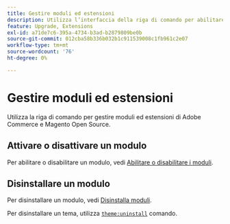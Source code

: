 ```yaml
---
title: Gestire moduli ed estensioni
description: Utilizza l’interfaccia della riga di comando per abilitare, disabilitare e disinstallare moduli ed estensioni di Adobe Commerce e di Magento Open Source.
feature: Upgrade, Extensions
exl-id: a71de7c6-395a-4734-b3ad-b2879809be0b
source-git-commit: 012cba58b336b032b1c911539008c1fb961c2e07
workflow-type: tm+mt
source-wordcount: '76'
ht-degree: 0%

---
```


# Gestire moduli ed estensioni

Utilizza la riga di comando per gestire moduli ed estensioni di Adobe Commerce e Magento Open Source.

## Attivare o disattivare un modulo

Per abilitare o disabilitare un modulo, vedi [Abilitare o disabilitare i moduli](../../installation/tutorials/manage-modules.md).

## Disinstallare un modulo

Per disinstallare un modulo, vedi [Disinstalla moduli](../../installation/tutorials/uninstall-modules.md).

Per disinstallare un tema, utilizza [`theme:uninstall`](../../installation/tutorials/themes.md) comando.
